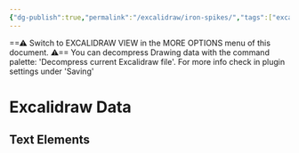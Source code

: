 ```yaml
---
{"dg-publish":true,"permalink":"/excalidraw/iron-spikes/","tags":["excalidraw"],"created":"2025-03-01T17:46:48.725-05:00","updated":"2025-03-16T01:11:47.992-04:00"}
---
```


==⚠  Switch to EXCALIDRAW VIEW in the MORE OPTIONS menu of this document. ⚠== You can decompress Drawing data with the command palette: 'Decompress current Excalidraw file'. For more info check in plugin settings under 'Saving'


# Excalidraw Data

## Text Elements

